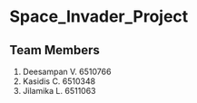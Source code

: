 # Space_Invader_Project

## Team Members
1. Deesampan V. 6510766 
2. Kasidis C. 6510348
3. Jilamika L. 6511063
